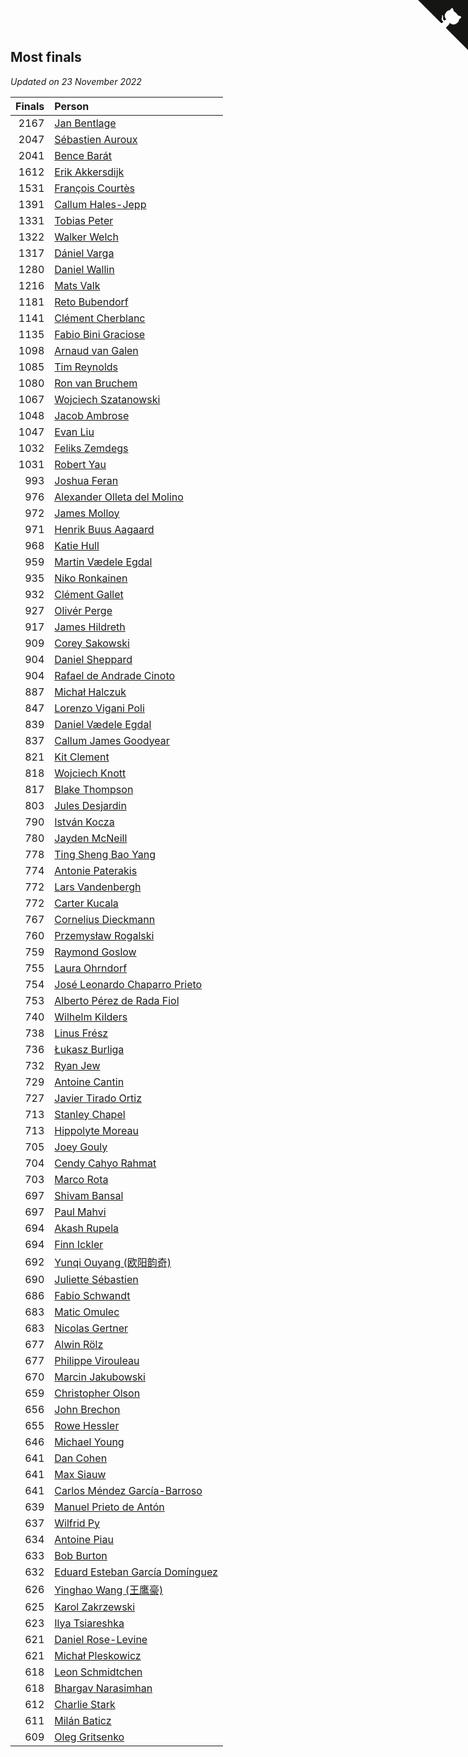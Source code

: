 ## Most finals

*Updated on 23 November 2022*

| Finals | Person |
| ---: | :--- |
| 2167 | [Jan Bentlage](https://www.worldcubeassociation.org/persons/2010BENT01) |
| 2047 | [Sébastien Auroux](https://www.worldcubeassociation.org/persons/2008AURO01) |
| 2041 | [Bence Barát](https://www.worldcubeassociation.org/persons/2008BARA01) |
| 1612 | [Erik Akkersdijk](https://www.worldcubeassociation.org/persons/2005AKKE01) |
| 1531 | [François Courtès](https://www.worldcubeassociation.org/persons/2008COUR01) |
| 1391 | [Callum Hales-Jepp](https://www.worldcubeassociation.org/persons/2012HALE01) |
| 1331 | [Tobias Peter](https://www.worldcubeassociation.org/persons/2014PETE03) |
| 1322 | [Walker Welch](https://www.worldcubeassociation.org/persons/2011WELC01) |
| 1317 | [Dániel Varga](https://www.worldcubeassociation.org/persons/2008VARG01) |
| 1280 | [Daniel Wallin](https://www.worldcubeassociation.org/persons/2013WALL03) |
| 1216 | [Mats Valk](https://www.worldcubeassociation.org/persons/2007VALK01) |
| 1181 | [Reto Bubendorf](https://www.worldcubeassociation.org/persons/2012BUBE01) |
| 1141 | [Clément Cherblanc](https://www.worldcubeassociation.org/persons/2014CHER05) |
| 1135 | [Fabio Bini Graciose](https://www.worldcubeassociation.org/persons/2010GRAC02) |
| 1098 | [Arnaud van Galen](https://www.worldcubeassociation.org/persons/2006GALE01) |
| 1085 | [Tim Reynolds](https://www.worldcubeassociation.org/persons/2005REYN01) |
| 1080 | [Ron van Bruchem](https://www.worldcubeassociation.org/persons/2003BRUC01) |
| 1067 | [Wojciech Szatanowski](https://www.worldcubeassociation.org/persons/2011SZAT01) |
| 1048 | [Jacob Ambrose](https://www.worldcubeassociation.org/persons/2010AMBR01) |
| 1047 | [Evan Liu](https://www.worldcubeassociation.org/persons/2009LIUE01) |
| 1032 | [Feliks Zemdegs](https://www.worldcubeassociation.org/persons/2009ZEMD01) |
| 1031 | [Robert Yau](https://www.worldcubeassociation.org/persons/2009YAUR01) |
| 993 | [Joshua Feran](https://www.worldcubeassociation.org/persons/2011FERA01) |
| 976 | [Alexander Olleta del Molino](https://www.worldcubeassociation.org/persons/2008OLLE01) |
| 972 | [James Molloy](https://www.worldcubeassociation.org/persons/2011MOLL01) |
| 971 | [Henrik Buus Aagaard](https://www.worldcubeassociation.org/persons/2006BUUS01) |
| 968 | [Katie Hull](https://www.worldcubeassociation.org/persons/2010HULL01) |
| 959 | [Martin Vædele Egdal](https://www.worldcubeassociation.org/persons/2013EGDA02) |
| 935 | [Niko Ronkainen](https://www.worldcubeassociation.org/persons/2010RONK01) |
| 932 | [Clément Gallet](https://www.worldcubeassociation.org/persons/2004GALL02) |
| 927 | [Olivér Perge](https://www.worldcubeassociation.org/persons/2007PERG01) |
| 917 | [James Hildreth](https://www.worldcubeassociation.org/persons/2009HILD01) |
| 909 | [Corey Sakowski](https://www.worldcubeassociation.org/persons/2011SAKO01) |
| 904 | [Daniel Sheppard](https://www.worldcubeassociation.org/persons/2009SHEP01) |
| 904 | [Rafael de Andrade Cinoto](https://www.worldcubeassociation.org/persons/2007CINO01) |
| 887 | [Michał Halczuk](https://www.worldcubeassociation.org/persons/2006HALC01) |
| 847 | [Lorenzo Vigani Poli](https://www.worldcubeassociation.org/persons/2007POLI01) |
| 839 | [Daniel Vædele Egdal](https://www.worldcubeassociation.org/persons/2013EGDA01) |
| 837 | [Callum James Goodyear](https://www.worldcubeassociation.org/persons/2012GOOD02) |
| 821 | [Kit Clement](https://www.worldcubeassociation.org/persons/2008CLEM01) |
| 818 | [Wojciech Knott](https://www.worldcubeassociation.org/persons/2011KNOT01) |
| 817 | [Blake Thompson](https://www.worldcubeassociation.org/persons/2010THOM03) |
| 803 | [Jules Desjardin](https://www.worldcubeassociation.org/persons/2010DESJ01) |
| 790 | [István Kocza](https://www.worldcubeassociation.org/persons/2005KOCZ01) |
| 780 | [Jayden McNeill](https://www.worldcubeassociation.org/persons/2012MCNE01) |
| 778 | [Ting Sheng Bao Yang](https://www.worldcubeassociation.org/persons/2008BAOY01) |
| 774 | [Antonie Paterakis](https://www.worldcubeassociation.org/persons/2012PATE01) |
| 772 | [Lars Vandenbergh](https://www.worldcubeassociation.org/persons/2003VAND01) |
| 772 | [Carter Kucala](https://www.worldcubeassociation.org/persons/2015KUCA01) |
| 767 | [Cornelius Dieckmann](https://www.worldcubeassociation.org/persons/2009DIEC01) |
| 760 | [Przemysław Rogalski](https://www.worldcubeassociation.org/persons/2013ROGA02) |
| 759 | [Raymond Goslow](https://www.worldcubeassociation.org/persons/2014GOSL01) |
| 755 | [Laura Ohrndorf](https://www.worldcubeassociation.org/persons/2009OHRN01) |
| 754 | [José Leonardo Chaparro Prieto](https://www.worldcubeassociation.org/persons/2011CHAP01) |
| 753 | [Alberto Pérez de Rada Fiol](https://www.worldcubeassociation.org/persons/2011FIOL01) |
| 740 | [Wilhelm Kilders](https://www.worldcubeassociation.org/persons/2010KILD02) |
| 738 | [Linus Frész](https://www.worldcubeassociation.org/persons/2011FRES01) |
| 736 | [Łukasz Burliga](https://www.worldcubeassociation.org/persons/2013BURL01) |
| 732 | [Ryan Jew](https://www.worldcubeassociation.org/persons/2008JEWR01) |
| 729 | [Antoine Cantin](https://www.worldcubeassociation.org/persons/2010CANT02) |
| 727 | [Javier Tirado Ortiz](https://www.worldcubeassociation.org/persons/2009TIRA01) |
| 713 | [Stanley Chapel](https://www.worldcubeassociation.org/persons/2016CHAP04) |
| 713 | [Hippolyte Moreau](https://www.worldcubeassociation.org/persons/2008MORE02) |
| 705 | [Joey Gouly](https://www.worldcubeassociation.org/persons/2007GOUL01) |
| 704 | [Cendy Cahyo Rahmat](https://www.worldcubeassociation.org/persons/2010RAHM02) |
| 703 | [Marco Rota](https://www.worldcubeassociation.org/persons/2009ROTA01) |
| 697 | [Shivam Bansal](https://www.worldcubeassociation.org/persons/2011BANS02) |
| 697 | [Paul Mahvi](https://www.worldcubeassociation.org/persons/2012MAHV01) |
| 694 | [Akash Rupela](https://www.worldcubeassociation.org/persons/2012RUPE01) |
| 694 | [Finn Ickler](https://www.worldcubeassociation.org/persons/2012ICKL01) |
| 692 | [Yunqi Ouyang (欧阳韵奇)](https://www.worldcubeassociation.org/persons/2007YUNQ01) |
| 690 | [Juliette Sébastien](https://www.worldcubeassociation.org/persons/2014SEBA01) |
| 686 | [Fabio Schwandt](https://www.worldcubeassociation.org/persons/2014SCHW02) |
| 683 | [Matic Omulec](https://www.worldcubeassociation.org/persons/2010OMUL02) |
| 683 | [Nicolas Gertner](https://www.worldcubeassociation.org/persons/2013GERT01) |
| 677 | [Alwin Rölz](https://www.worldcubeassociation.org/persons/2016ROLZ01) |
| 677 | [Philippe Virouleau](https://www.worldcubeassociation.org/persons/2008VIRO01) |
| 670 | [Marcin Jakubowski](https://www.worldcubeassociation.org/persons/2007JAKU01) |
| 659 | [Christopher Olson](https://www.worldcubeassociation.org/persons/2009OLSO01) |
| 656 | [John Brechon](https://www.worldcubeassociation.org/persons/2010BREC01) |
| 655 | [Rowe Hessler](https://www.worldcubeassociation.org/persons/2007HESS01) |
| 646 | [Michael Young](https://www.worldcubeassociation.org/persons/2008YOUN02) |
| 641 | [Dan Cohen](https://www.worldcubeassociation.org/persons/2007COHE01) |
| 641 | [Max Siauw](https://www.worldcubeassociation.org/persons/2017SIAU02) |
| 641 | [Carlos Méndez García-Barroso](https://www.worldcubeassociation.org/persons/2010GARC02) |
| 639 | [Manuel Prieto de Antón](https://www.worldcubeassociation.org/persons/2015ANTO04) |
| 637 | [Wilfrid Py](https://www.worldcubeassociation.org/persons/2016PYWI01) |
| 634 | [Antoine Piau](https://www.worldcubeassociation.org/persons/2008PIAU01) |
| 633 | [Bob Burton](https://www.worldcubeassociation.org/persons/2003BURT01) |
| 632 | [Eduard Esteban García Domínguez](https://www.worldcubeassociation.org/persons/2011EDUA01) |
| 626 | [Yinghao Wang (王鹰豪)](https://www.worldcubeassociation.org/persons/2010WANG07) |
| 625 | [Karol Zakrzewski](https://www.worldcubeassociation.org/persons/2014ZAKR01) |
| 623 | [Ilya Tsiareshka](https://www.worldcubeassociation.org/persons/2012TERE01) |
| 621 | [Daniel Rose-Levine](https://www.worldcubeassociation.org/persons/2015ROSE01) |
| 621 | [Michał Pleskowicz](https://www.worldcubeassociation.org/persons/2009PLES01) |
| 618 | [Leon Schmidtchen](https://www.worldcubeassociation.org/persons/2010SCHM01) |
| 618 | [Bhargav Narasimhan](https://www.worldcubeassociation.org/persons/2011NARA02) |
| 612 | [Charlie Stark](https://www.worldcubeassociation.org/persons/2014STAR05) |
| 611 | [Milán Baticz](https://www.worldcubeassociation.org/persons/2005BATI01) |
| 609 | [Oleg Gritsenko](https://www.worldcubeassociation.org/persons/2011GRIT01) |


<a href="https://github.com/JustinTimeCuber/wca_statistics" class="github-corner" aria-label="View source on Github"><svg width="80" height="80" viewBox="0 0 250 250" style="fill:#151513; color:#fff; position: absolute; top: 0; border: 0; right: 0;" aria-hidden="true"><path d="M0,0 L115,115 L130,115 L142,142 L250,250 L250,0 Z"></path><path d="M128.3,109.0 C113.8,99.7 119.0,89.6 119.0,89.6 C122.0,82.7 120.5,78.6 120.5,78.6 C119.2,72.0 123.4,76.3 123.4,76.3 C127.3,80.9 125.5,87.3 125.5,87.3 C122.9,97.6 130.6,101.9 134.4,103.2" fill="currentColor" style="transform-origin: 130px 106px;" class="octo-arm"></path><path d="M115.0,115.0 C114.9,115.1 118.7,116.5 119.8,115.4 L133.7,101.6 C136.9,99.2 139.9,98.4 142.2,98.6 C133.8,88.0 127.5,74.4 143.8,58.0 C148.5,53.4 154.0,51.2 159.7,51.0 C160.3,49.4 163.2,43.6 171.4,40.1 C171.4,40.1 176.1,42.5 178.8,56.2 C183.1,58.6 187.2,61.8 190.9,65.4 C194.5,69.0 197.7,73.2 200.1,77.6 C213.8,80.2 216.3,84.9 216.3,84.9 C212.7,93.1 206.9,96.0 205.4,96.6 C205.1,102.4 203.0,107.8 198.3,112.5 C181.9,128.9 168.3,122.5 157.7,114.1 C157.9,116.9 156.7,120.9 152.7,124.9 L141.0,136.5 C139.8,137.7 141.6,141.9 141.8,141.8 Z" fill="currentColor" class="octo-body"></path></svg></a><style>.github-corner:hover .octo-arm{animation:octocat-wave 560ms ease-in-out}@keyframes octocat-wave{0%,100%{transform:rotate(0)}20%,60%{transform:rotate(-25deg)}40%,80%{transform:rotate(10deg)}}@media (max-width:500px){.github-corner:hover .octo-arm{animation:none}.github-corner .octo-arm{animation:octocat-wave 560ms ease-in-out}}</style>
